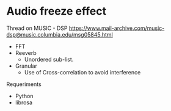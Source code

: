 # Audio freeze effect

Thread on MUSIC - DSP
https://www.mail-archive.com/music-dsp@music.columbia.edu/msg05845.html



* FFT
* Reeverb
  * Unordered sub-list. 
* Granular
  * Use of Cross-correlation to avoid interference


Requeriments 

- Python 
- librosa

